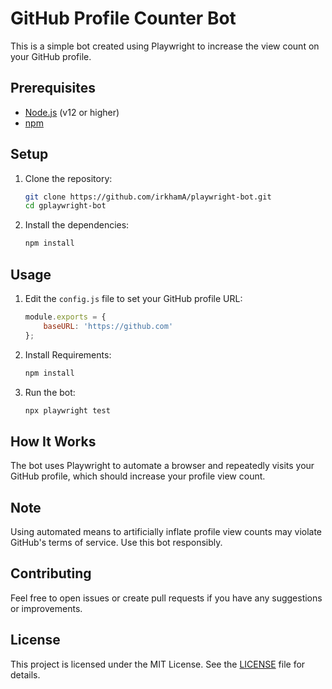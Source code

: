 # GitHub Profile Counter Bot

This is a simple bot created using Playwright to increase the view count on your GitHub profile.

## Prerequisites

- [Node.js](https://nodejs.org/) (v12 or higher)
- [npm](https://www.npmjs.com/)

## Setup

1. Clone the repository:
    ```bash
    git clone https://github.com/irkhamA/playwright-bot.git
    cd gplaywright-bot
    ```

2. Install the dependencies:
    ```bash
    npm install
    ```

## Usage

1. Edit the `config.js` file to set your GitHub profile URL:
    ```javascript
    module.exports = {
        baseURL: 'https://github.com'
    };
    ```
2. Install Requirements:
    ```bash
    npm install
    ```

3. Run the bot:
    ```bash
    npx playwright test
    ```

## How It Works

The bot uses Playwright to automate a browser and repeatedly visits your GitHub profile, which should increase your profile view count. 

## Note

Using automated means to artificially inflate profile view counts may violate GitHub's terms of service. Use this bot responsibly.

## Contributing

Feel free to open issues or create pull requests if you have any suggestions or improvements.

## License

This project is licensed under the MIT License. See the [LICENSE](LICENSE) file for details.
